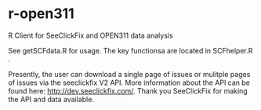 # r-open311
R Client for SeeClickFix and OPEN311 data analysis

See getSCFdata.R for usage. The key functionsa are located in SCFhelper.R . 

Presently, the user can download a single page of issues or mulitple pages of issues via the seeclickfix V2 API. 
More information about the API can be found here: http://dev.seeclickfix.com/.
Thank you SeeClickFix for making the API and data available. 


